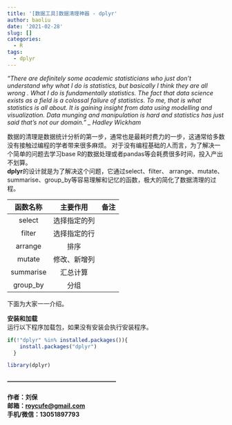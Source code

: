 ```yaml
---
title: '[数据工具]数据清理神器 - dplyr'
author: baoliu
date: '2021-02-28'
slug: []
categories:
  - R
tags:
  - dplyr
---
```




  *“There are definitely some academic statisticians who just don’t understand why what I do is statistics, but basically I think they are all wrong . What I do is fundamentally statistics. The fact that data science exists as a field is a colossal failure of statistics. To me, that is what statistics is all about. It is gaining insight from data using modelling and visualization. Data munging and manipulation is hard and statistics has just said that’s not our domain.” _ Hadley Wickham*

  数据的清理是数据统计分析的第一步，通常也是最耗时费力的一步，这通常给多数没有接触过编程的学者带来很多麻烦。
  对于没有编程基础的人而言，为了解决一个简单的问题去学习base R的数据处理或者pandas等会耗费很多时间，投入产出不划算。  
  **dplyr**的设计就是为了解决这个问题，它通过select、filter、 arrange、mutate、summarise、group_by等容易理解和记忆的函数，极大的简化了数据清理的过程。
  
| 函数名称            | 主要作用              | 备注   |
| :----:              | :----:                | :----: |
|   select            |  选择指定的列         |        |
| filter              |  选择指定的行         |        |
|  arrange            |  排序                 |        |
| mutate              |  修改、新增列         |        |
|  summarise          |  汇总计算             |        |
| group_by            |  分组                 |        |

  
  下面为大家一一介绍。


**安装和加载**  
运行以下程序加载包，如果没有安装会执行安装程序。


```r
if(!"dplyr" %in% installed.packages()){
    install.packages("dplyr")
  }

library(dplyr)
```





#### —————————————————— 
**作者：刘保**  
**邮箱：roycufe@gmail.com**  
**手机/微信：13051897793**  


